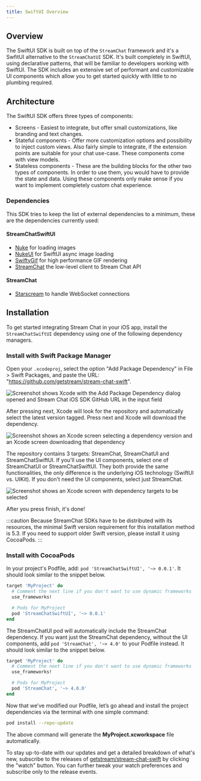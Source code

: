 ```yaml
---
title: SwiftUI Overview
---
```


## Overview 

The SwiftUI SDK is built on top of the `StreamChat` framework and it's a SwfitUI alternative to the `StreamChatUI` SDK. It's built completely in SwiftUI, using declarative patterns, that will be familiar to developers working with SwiftUI. The SDK includes an extensive set of performant and customizable UI components which allow you to get started quickly with little to no plumbing required.

## Architecture

The SwiftUI SDK offers three types of components:

- Screens - Easiest to integrate, but offer small customizations, like branding and text changes.
- Stateful components - Offer more customization options and possibility to inject custom views. Also fairly simple to integrate, if the extension points are suitable for your chat use-case. These components come with view models.
- Stateless components - These are the building blocks for the other two types of components. In order to use them, you would have to provide the state and data. Using these components only make sense if you want to implement completely custom chat experience. 

### Dependencies 

This SDK tries to keep the list of external dependencies to a minimum, these are the dependencies currently used:

#### StreamChatSwiftUI

- [Nuke](https://github.com/kean/Nuke) for loading images
- [NukeUI](https://github.com/kean/NukeUI) for SwiftUI async image loading  
- [SwiftyGif](https://github.com/kirualex/SwiftyGif) for high performance GIF rendering
- [StreamChat](#streamchat) the low-level client to Stream Chat API

#### StreamChat

- [Starscream](https://github.com/daltoniam/Starscream) to handle WebSocket connections


## Installation

To get started integrating Stream Chat in your iOS app, install the `StreamChatSwiftUI` dependency using one of the following dependency managers.

### Install with Swift Package Manager

Open your `.xcodeproj`, select the option "Add Package Dependency" in File > Swift Packages, and paste the URL: "https://github.com/getstream/stream-chat-swift".

![Screenshot shows Xcode with the Add Package Dependency dialog opened and Stream Chat iOS SDK GitHub URL in the input field](../assets/spm-00.png)

After pressing next, Xcode will look for the repository and automatically select the latest version tagged. Press next and Xcode will download the dependency.

![Screenshot shows an Xcode screen selecting a dependency version and an Xcode screen downloading that dependency](../assets/spm-01.png)

The repository contains 3 targets: StreamChat, StreamChatUI and StreamChatSwiftUI. If you'll use the UI components, select one of StreamChatUI or StreamChatSwiftUI. They both provide the same functionalities, the only difference is the underlying iOS technology (SwiftUI vs. UIKit). If you don't need the UI components, select just StreamChat.

![Screenshot shows an Xcode screen with dependency targets to be selected](../assets/spm-02.png)

After you press finish, it's done!

:::caution
Because StreamChat SDKs have to be distributed with its resources, the minimal Swift version requirement for this installation method is 5.3. If you need to support older Swift version, please install it using CocoaPods.
:::

### Install with CocoaPods

In your project's Podfile, add: `pod 'StreamChatSwiftUI', '~> 0.0.1'`. It should look similar to the snippet below.

```ruby
target 'MyProject' do
  # Comment the next line if you don't want to use dynamic frameworks
  use_frameworks!

  # Pods for MyProject
  pod 'StreamChatSwiftUI', '~> 0.0.1'
end
```

The StreamChatUI pod will automatically include the StreamChat dependency. If you want just the StreamChat dependency, without the UI components, add `pod 'StreamChat', '~> 4.0'` to your Podfile instead. It should look similar to the snippet below.

```ruby
target 'MyProject' do
  # Comment the next line if you don't want to use dynamic frameworks
  use_frameworks!

  # Pods for MyProject
  pod 'StreamChat', '~> 4.0.0'
end
```

Now that we’ve modified our Podfile, let’s go ahead and install the project dependencies via the terminal with one simple command:

```bash
pod install --repo-update
```

The above command will generate the **MyProject.xcworkspace** file automatically.

To stay up-to-date with our updates and get a detailed breakdown of what's new, subscribe to the releases of [getstream/stream-chat-swift](https://github.com/GetStream/stream-chat-swift/releases) by clicking the "watch" button. You can further tweak your watch preferences and subscribe only to the release events.